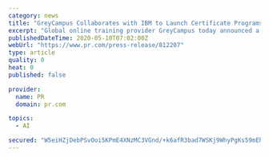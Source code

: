 ```yaml
---
category: news
title: "GreyCampus Collaborates with IBM to Launch Certificate Programs in Data Science and Artificial Intelligence"
excerpt: "Global online training provider GreyCampus today announced a collaboration with IBM (NYSE: IBM) to launch Certificate Program in Data Science (PGPDS) and Certificate Program in Artificial Intelligence (PGPAI)."
publishedDateTime: 2020-05-10T07:02:00Z
webUrl: "https://www.pr.com/press-release/812207"
type: article
quality: 0
heat: 0
published: false

provider:
  name: PR
  domain: pr.com

topics:
  - AI

secured: "W5eiHZjDebPSvOoi5KPmE4XNzMC3VGnd/+k6afR3bad7WSKj9WhyPgKs59mEhs9cCcgFxqbcheM/P0mOl1aM4TTcITrsP6bvrE1Z846RABZrd8L0//+TMgXQXNiOh0zkZarDIjlSIlSPBhBf74I7xQZGNSsoviC8TK2qa8LtuizwVhCWFiI9TVKXXBQH9NUPfXnESUcj//yme2dKe2niqE98jB1XxAx1wuWvJrVjBMrxXO4b8qw7wuZTygt/Zo2c5i7DxdvqxSLkYz6b1fuXrSOS3hmUchHERd7JUOzHOSYbJbA9tvZDZyF/oRUdkHMq;yAaE2eCIs9cwTRDjf7MxNQ=="
---
```


